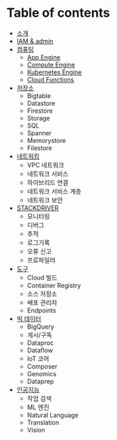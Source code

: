 # Table of contents

* [소개](README.md)
* [IAM & admin](account_page.md)
* [컴퓨팅](compute_main.md)
    * [App Engine](app_engine.md)
    * [Compute Engine](app_engine.md)
    * [Kubernetes Engine](app_engine.md)
    * [Cloud Functions](app_engine.md)
* [저장소](storage_main.md)
    * Bigtable
    * Datastore
    * Firestore
    * Storage
    * SQL
    * Spanner
    * Memorystore
    * Filestore
* [네트워킹](networking_main.md)
    * VPC 네트워크
    * 네트워크 서비스
    * 하이브리드 연결
    * 네트워크 서비스 계층
    * 네트워크 보안
* [STACKDRIVER](stackdriver_main.md)
    * 모니터링
    * 디버그
    * 추적
    * 로그기록
    * 오류 신고
    * 프로파일러
* [도구](tools_main.md) 
    * Cloud 빌드
    * Container Registry
    * 소스 저장소
    * 배포 관리자
    * Endpoints
* [빅 데이터](bigdata_main.md)
    * BigQuery
    * 게시/구독
    * Dataproc
    * Dataflow
    * IoT 코어
    * Composer
    * Genomics
    * Dataprep
* [인공지능](artificial_intelligence_main.md)
    * 작업 검색
    * ML 엔진
    * Natural Language
    * Translation
    * Vision

